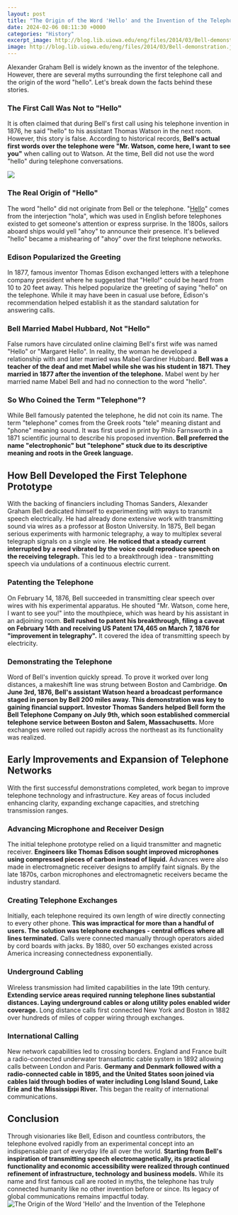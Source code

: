 ```yaml
---
layout: post
title: "The Origin of the Word 'Hello' and the Invention of the Telephone"
date: 2024-02-06 08:11:30 +0000
categories: "History"
excerpt_image: http://blog.lib.uiowa.edu/eng/files/2014/03/Bell-demonstration.jpg
image: http://blog.lib.uiowa.edu/eng/files/2014/03/Bell-demonstration.jpg
---
```


Alexander Graham Bell is widely known as the inventor of the telephone. However, there are several myths surrounding the first telephone call and the origin of the word "hello". Let's break down the facts behind these stories.
### The First Call Was Not to "Hello"
It is often claimed that during Bell's first call using his telephone invention in 1876, he said "hello" to his assistant Thomas Watson in the next room. However, this story is false. According to historical records, **Bell's actual first words over the telephone were "Mr. Watson, come here, I want to see you"** when calling out to Watson. At the time, Bell did not use the word "hello" during telephone conversations. 

![](https://cdn.britannica.com/19/180119-138-29F20103/Overview-invention-telephone-focus-work-Alexander-Graham.jpg)
### The Real Origin of "Hello"
The word "hello" did not originate from Bell or the telephone. "[Hello](https://store.fi.io.vn/collection/aldinger)" comes from the interjection "hola", which was used in English before telephones existed to get someone's attention or express surprise. In the 1800s, sailors aboard ships would yell "ahoy" to announce their presence. It's believed "hello" became a mishearing of "ahoy" over the first telephone networks. 
### Edison Popularized the Greeting
In 1877, famous inventor Thomas Edison exchanged letters with a telephone company president where he suggested that "Hello!" could be heard from 10 to 20 feet away. This helped popularize the greeting of saying "hello" on the telephone. While it may have been in casual use before, Edison's recommendation helped establish it as the standard salutation for answering calls.
### Bell Married Mabel Hubbard, Not "Hello" 
False rumors have circulated online claiming Bell's first wife was named "Hello" or "Margaret Hello". In reality, the woman he developed a relationship with and later married was Mabel Gardiner Hubbard. **Bell was a teacher of the deaf and met Mabel while she was his student in 1871. They married in 1877 after the invention of the telephone.** Mabel went by her married name Mabel Bell and had no connection to the word "hello".
### So Who Coined the Term "Telephone"?
While Bell famously patented the telephone, he did not coin its name. The term "telephone" comes from the Greek roots "tele" meaning distant and "phone" meaning sound. It was first used in print by Philo Farnsworth in a 1871 scientific journal to describe his proposed invention. **Bell preferred the name "electrophonic" but "telephone" stuck due to its descriptive meaning and roots in the Greek language.**
## How Bell Developed the First Telephone Prototype 
With the backing of financiers including Thomas Sanders, Alexander Graham Bell dedicated himself to experimenting with ways to transmit speech electrically. He had already done extensive work with transmitting sound via wires as a professor at Boston University. 
In 1875, Bell began serious experiments with harmonic telegraphy, a way to multiplex several telegraph signals on a single wire. **He noticed that a steady current interrupted by a reed vibrated by the voice could reproduce speech on the receiving telegraph.** This led to a breakthrough idea - transmitting speech via undulations of a continuous electric current.
### Patenting the Telephone
On February 14, 1876, Bell succeeded in transmitting clear speech over wires with his experimental apparatus. He shouted "Mr. Watson, come here, I want to see you!" into the mouthpiece, which was heard by his assistant in an adjoining room. **Bell rushed to patent his breakthrough, filing a caveat on February 14th and receiving US Patent 174,465 on March 7, 1876 for "improvement in telegraphy".** It covered the idea of transmitting speech by electricity.
### Demonstrating the Telephone 
Word of Bell's invention quickly spread. To prove it worked over long distances, a makeshift line was strung between Boston and Cambridge. **On June 3rd, 1876, Bell's assistant Watson heard a broadcast performance staged in person by Bell 200 miles away. 
This demonstration was key to gaining financial support. Investor Thomas Sanders helped Bell form the Bell Telephone Company on July 9th, which soon established commercial telephone service between Boston and Salem, Massachusetts.** More exchanges were rolled out rapidly across the northeast as its functionality was realized. 
## Early Improvements and Expansion of Telephone Networks
With the first successful demonstrations completed, work began to improve telephone technology and infrastructure. Key areas of focus included enhancing clarity, expanding exchange capacities, and stretching transmission ranges. 
### Advancing Microphone and Receiver Design
The initial telephone prototype relied on a liquid transmitter and magnetic receiver. **Engineers like Thomas Edison sought improved microphones using compressed pieces of carbon instead of liquid.** Advances were also made in electromagnetic receiver designs to amplify faint signals. By the late 1870s, carbon microphones and electromagnetic receivers became the industry standard.
### Creating Telephone Exchanges 
Initially, each telephone required its own length of wire directly connecting to every other phone. **This was impractical for more than a handful of users. The solution was telephone exchanges - central offices where all lines terminated.** Calls were connected manually through operators aided by cord boards with jacks. By 1880, over 50 exchanges existed across America increasing connectedness exponentially. 
### Underground Cabling
Wireless transmission had limited capabilities in the late 19th century. **Extending service areas required running telephone lines substantial distances. Laying underground cables or along utility poles enabled wider coverage.** Long distance calls first connected New York and Boston in 1882 over hundreds of miles of copper wiring through exchanges. 
### International Calling
New network capabilities led to crossing borders. England and France built a radio-connected underwater transatlantic cable system in 1892 allowing calls between London and Paris. **Germany and Denmark followed with a radio-connected cable in 1895, and the United States soon joined via cables laid through bodies of water including Long Island Sound, Lake Erie and the Mississippi River.** This began the reality of international communications.
## Conclusion
Through visionaries like Bell, Edison and countless contributors, the telephone evolved rapidly from an experimental concept into an indispensable part of everyday life all over the world. **Starting from Bell's inspiration of transmitting speech electromagnetically, its practical functionality and economic accessibility were realized through continued refinement of infrastructure, technology and business models.** While its name and first famous call are rooted in myths, the telephone has truly connected humanity like no other invention before or since. Its legacy of global communications remains impactful today.
![The Origin of the Word 'Hello' and the Invention of the Telephone](http://blog.lib.uiowa.edu/eng/files/2014/03/Bell-demonstration.jpg)